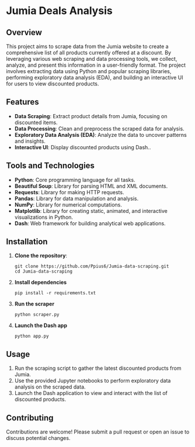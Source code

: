 # Jumia Deals Analysis

## Overview

This project aims to scrape data from the Jumia website to create a comprehensive list of all products currently offered at a discount. By leveraging various web scraping and data processing tools, we collect, analyze, and present this information in a user-friendly format. The project involves extracting data using Python and popular scraping libraries, performing exploratory data analysis (EDA), and building an interactive UI for users to view discounted products.

## Features

- **Data Scraping**: Extract product details from Jumia, focusing on discounted items.
- **Data Processing**: Clean and preprocess the scraped data for analysis.
- **Exploratory Data Analysis (EDA)**: Analyze the data to uncover patterns and insights.
- **Interactive UI**: Display discounted products using Dash..

## Tools and Technologies

- **Python**: Core programming language for all tasks.
- **Beautiful Soup**: Library for parsing HTML and XML documents.
- **Requests**: Library for making HTTP requests.
- **Pandas**: Library for data manipulation and analysis.
- **NumPy**: Library for numerical computations.
- **Matplotlib**:  Library for creating static, animated, and interactive visualizations in Python.
- **Dash**: Web framework for building analytical web applications.

## Installation
1. **Clone the repository**:
   ```
   git clone https://github.com/Ppius6/Jumia-data-scraping.git
   cd Jumia-data-scraping
   ```

2. **Install dependencies**
    ```
    pip install -r requirements.txt
    ```

3. **Run the scraper**
    ```
    python scraper.py
    ```

4. **Launch the Dash app**
    ```
    python app.py
    ```

## Usage

1. Run the scraping script to gather the latest discounted products from Jumia.
2. Use the provided Jupyter notebooks to perform exploratory data analysis on the scraped data.
3. Launch the Dash application to view and interact with the list of discounted products.

## Contributing

Contributions are welcome! Please submit a pull request or open an issue to discuss potential changes.